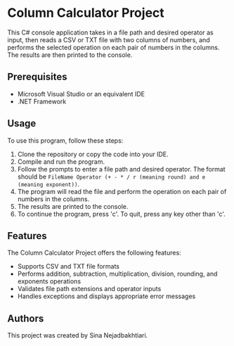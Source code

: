 # Column Calculator Project

This C# console application takes in a file path and desired operator as input, then reads a CSV or TXT file with two columns of numbers, and performs the selected operation on each pair of numbers in the columns. The results are then printed to the console.

## Prerequisites

- Microsoft Visual Studio or an equivalent IDE
- .NET Framework

## Usage

To use this program, follow these steps:

1. Clone the repository or copy the code into your IDE.
2. Compile and run the program.
3. Follow the prompts to enter a file path and desired operator. The format should be `FileName Operator (+ - * / r (meaning round) and e (meaning exponent))`.
4. The program will read the file and perform the operation on each pair of numbers in the columns.
5. The results are printed to the console.
6. To continue the program, press 'c'. To quit, press any key other than 'c'.

## Features

The Column Calculator Project offers the following features:

- Supports CSV and TXT file formats
- Performs addition, subtraction, multiplication, division, rounding, and exponents operations
- Validates file path extensions and operator inputs
- Handles exceptions and displays appropriate error messages

## Authors

This project was created by Sina Nejadbakhtiari.
